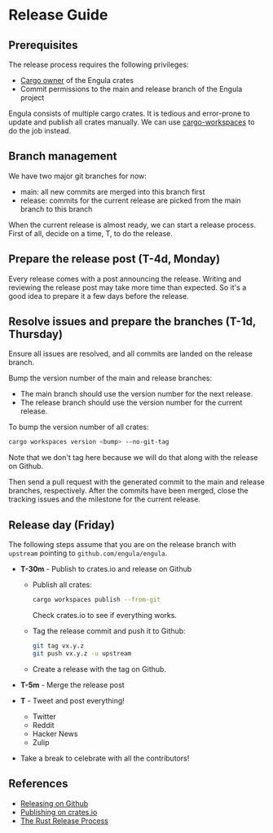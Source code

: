 # Release Guide

## Prerequisites

The release process requires the following privileges:

- [Cargo owner][cargo-owner] of the Engula crates
- Commit permissions to the main and release branch of the Engula project

Engula consists of multiple cargo crates. It is tedious and error-prone to update and publish all crates manually. We can use [cargo-workspaces][cargo-workspaces] to do the job instead.

[cargo-owner]: https://doc.rust-lang.org/cargo/reference/publishing.html#cargo-owner
[cargo-workspaces]: https://github.com/pksunkara/cargo-workspaces

## Branch management

We have two major git branches for now:

- main: all new commits are merged into this branch first
- release: commits for the current release are picked from the main branch to this branch

When the current release is almost ready, we can start a release process. First of all, decide on a time, T, to do the release.

## Prepare the release post (T-4d, Monday)

Every release comes with a post announcing the release. Writing and reviewing the release post may take more time than expected. So it's a good idea to prepare it a few days before the release.

## Resolve issues and prepare the branches (T-1d, Thursday)

Ensure all issues are resolved, and all commits are landed on the release branch.

Bump the version number of the main and release branches:

- The main branch should use the version number for the next release.
- The release branch should use the version number for the current release.

To bump the version number of all crates:

```sh
cargo workspaces version <bump> --no-git-tag
```

Note that we don't tag here because we will do that along with the release on Github.

Then send a pull request with the generated commit to the main and release branches, respectively. After the commits have been merged, close the tracking issues and the milestone for the current release.

## Release day (Friday)

The following steps assume that you are on the release branch with `upstream` pointing to `github.com/engula/engula`.

- **T-30m** - Publish to crates.io and release on Github
  - Publish all crates:

    ```sh
    cargo workspaces publish --from-git
    ```

    Check crates.io to see if everything works.

  - Tag the release commit and push it to Github:

    ```sh
    git tag vx.y.z
    git push vx.y.z -u upstream
    ```

  - Create a release with the tag on Github.

- **T-5m** - Merge the release post

- **T** - Tweet and post everything!
  - Twitter
  - Reddit
  - Hacker News
  - Zulip

- Take a break to celebrate with all the contributors!

## References

- [Releasing on Github](https://docs.github.com/en/repositories/releasing-projects-on-github/about-releases)
- [Publishing on crates.io](https://doc.rust-lang.org/cargo/reference/publishing.html)
- [The Rust Release Process](https://forge.rust-lang.org/release/process.html)
